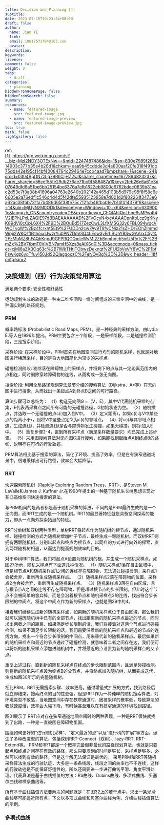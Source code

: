 ```yaml
---
title: Decision and Planning [4]
subtitle:
date: 2023-07-15T10:23:54+08:00
draft: false
author:
  name: Jian YE
  link:
  email: 18817571704@163.com
  avatar:
description:
keywords:
license:
comment: false
weight: 0
tags:
  - draft
categories:
  - planning
hiddenFromHomePage: false
hiddenFromSearch: false
summary:
resources:
  - name: featured-image
    src: featured-image.jpg
  - name: featured-image-preview
    src: featured-image-preview.jpg
toc: true
math: false
lightgallery: false
---
```


ref: </br>
[1]. https://mp.weixin.qq.com/s?__biz=MzI2NDY3OTExNw==&mid=2247487486&idx=1&sn=830e7989f285214903c377b35e4b26d1&chksm=eaa9b45cddde3d4a800aaf20fe318f491db75dda42e195cf14bf40084764c29464e7ccb4aad7&mpshare=1&scene=24&srcid=0304BpDN7zLg79RhCijHZ2vJ&sharer_sharetime=1677894823237&sharer_shareid=56cef55fe29db276ae71bc9f586487a1&key=2feb26e6a61e3d07649dfd6a51be6bb25154bc6376a7efb1822eb9800c6762bdec0839b31eac2d53e7f3a38b41696a04763e2640b202142a465d103b5d979e98f8f58c6e6605e2a76edf1c546c4d4d5f42dfe55935123958e7d001d2f802261f3473e6a62ac38fbb731fa7b486d65f38fe75c7121cb46fbab1e7b14f414379f9&ascene=14&uin=MjUyNzM0ODk1&devicetype=Windows+10+x64&version=6309001c&lang=zh_CN&countrycode=DE&exportkey=n_ChQIAhIQpLbne6sMPw4l4V2IEPhLPxLZAQIE97dBBAEAAAAAAD%2FvOcyN4xcAAAAOpnltbLcz9gKNyK89dVj0cCpL6X4%2F9D%2BOuEd517ZezCwL3LfXM5G32y6FBL094wgcVWCTvgW%2Bz4fcrxht5Et9%2FUDDn2cw7Ay9T9fyCNiz21sZHDrEOhZlmmdWpjj2WKQ1flB1hocdJwzrYu0PN7DoVSQ4LEsw3yErLBUhYBSwGAArxC5y%2FzMbMZ8hFAQhKnpd9GPPRQCQmIeWvMl2Zb6nmhgch5icU5Ro%2F%2BmZx%2BV7tbmT0VIVBN7amHSXzs8eAiXSq0I%3D&acctmode=0&pass_ticket=xjMi8aZX3Oq63c%2B7lWkTHtjTObwzDeknqt%2FUl2bVeVY8VC%2F1bfFzwKgz6ydTfuv150JdS2QIagqoczC%2FeNOvBg%3D%3D&wx_header=1&fontgear=2

## 决策规划（四）行为决策常用算法

满足两个要求: 安全性和舒适性

运动规划生成的轨迹是一种由二维空间和一维时间组成的三维空间中的曲线，是一种偏实时的路径规划。

### PRM

概率路标法 (Probabilistic Road Maps, PRM），是一种经典的采样方法，由Lydia E.等人在1996年提出。PRM主要包含三个阶段，一是采样阶段，二是碰撞检测阶段，三是搜索阶段。

采样阶段: 在采样阶段中，PRM首先在地图空间进行均匀的随机采样，也就是对地图进行稀疏采样，目的是将大地图简化为较少的采样点。

碰撞检测阶段: 剔除落在障碍物上的采样点，并将剩下的点与其一定距离范围内的点相连，同时删除穿越障碍物的连线，从而构成一张无向图。

搜索阶段: 利用全局路径规划算法章节介绍的搜索算法（Dijkstra、A*等）在无向图中进行搜索，从而找出一条起点A到终点B之间的可行路径。


算法步骤可以总结为：
（1）构造无向图G =（V，E），其中V代表随机采样的点集，E代表两采样点之间所有可能的无碰撞路径，G初始状态为空。
（2）随机撒点，并选取一个无碰撞的点c(i)加入到V中。
（3）定义距离r，如果c(i)与V中某些点的距离小于r，则将V中这些点定义为c(i)的邻域点。
（4）将c(i)与其邻域点相连，生成连线t，并检测连线t是否与障碍物发生碰撞，如果无碰撞，则将t加入E中。
（5）重复步骤2-4，直到所有采样点（满足采样数量要求）均已完成上述步骤。
（5）采用图搜索算法对无向图G进行搜索，如果能找到起始点A到终点B的路线，说明存在可行的行驶轨迹。

PRM算法相比基于搜索的算法，简化了环境、提高了效率。但是在有狭窄通道场景中，很难采样出可行路径，效率会大幅降低。

### RRT

快速探索随机树（Rapidly Exploring Random Trees，RRT），是Steven M. LaValle和James J. Kuffner Jr.在1998年提出的一种基于随机生长树思想实现对非凸高维空间快速搜索的算法。

与PRM相同的是两者都是基于随机采样的算法，不同的是PRM最终生成的是一个无向图，而RRT生成的是一个随机树。RRT的最显著特征就是具备空间探索的能力，即从一点向外探索拓展的特征。

RRT分单树和双树两种类型，单树RRT将起点作为随机树的根节点，通过随机采样、碰撞检测的方式为随机树增加叶子节点，最终生成一颗随机树。而双树RRT则拥有两颗随机树，分别以起点和终点为根节点，以同样的方式进行向外的探索，直到两颗随机树相遇，从而达到提高规划效率的目的。

对于单树RRT算法，我们将起点A设置为随机树的根，并生成一个随机采样点，如图27所示，随机采样点有下面这几种情况。
（1）随机采样点1落在自由区域中，但是根节点A和随机采样点1之间的连线存在障碍物，无法通过碰撞检测，采样点1会被舍弃，重新再生成随机采样点。
（2）随机采样点2落在障碍物的位置，采样点2也会被舍弃，重新再生成随机采样点。
（3）随机采样点3落在自由区域，且与根节点A之间的连线不存在障碍物，但是超过根节点的步长限制。但此时这个节点不会被简单的舍弃掉，而是会沿着根节点和随机采样点3的连线，找出符合步长限制的中间点，将这个中间点作为新的采样点，也就是图29中的4。

接着我们继续生成新的随机采样点，如果新的随机采样点位于自由区域，那么我们就可以遍历随机树中已有的全部节点，找出距离新的随机采样点最近的节点，同时求出两者之间的距离，如果满足步长限制的话，我们将接着对这两个节点进行碰撞检测，如果不满足步长限制的话，我们需要沿着新的随机采样点和最近的节点的连线方向，找出一个符合步长限制的中间点，用来替代新的随机采样点。最后如果新的随机采样点和最近的节点通过了碰撞检测，就意味着二者之间存在边，我们便可以将新的随机采样点添加进随机树中，并将最近的点设置为新的随机采样点的父节点。

重复上述过程，直到新的随机采样点在终点的步长限制范围内，且满足碰撞检测。则将新的随机采样点设为终点B的父节点，并将终点加入随机树，从而完成迭代，生成如图30所示的完整随机树。

相比PRM，RRT无需搜索步骤、效率更高。通过增量式扩展的方式，找到路径后就立即结束，搜索终点的目的性更强。但是RRT作为一种纯粹的随机搜索算法，对环境类型不敏感，当地图空间中存在狭窄通道时，因被采样的概率低，导致算法的收敛速度慢，效率会大幅下降，有时候甚至难以在有狭窄通道的环境找到路径。

图31展示了 RRT应对存在狭窄通道地图空间时的两种表现，一种是RRT很快就找到了出路，一种是一直被困在障碍物里面。

围绕如何更好的“进行随机采样”、“定义最近的点”以及“进行树的扩展”等方面，诞生了多种改进型的算法，包括双树RRT-Connect（双树）、lazy-RRT, RRT-Extend等。
PRM和RRT都是一个概率完备但非最优的路径规划算法，也就是只要起点和终点之间存在有效的路径，那么只要规划的时间足够长，采样点足够多，必然可以找到有效的路径。但是这个解无法保证是最优的。
采用PRM和RRT等随机采样算法生成的行驶轨迹，大多是一条条线段，线段之间的曲率也不不连续，这样的行驶轨迹是不能保证舒适性的，所以还需要进一步进行曲线平滑、角度平滑处理。代表算法是基于曲线插值的方法：RS曲线、Dubins曲线、多项式曲线、贝塞尔曲线和样条曲线等。

所有基于曲线插值方法要解决的问题就是：在图32上的若干点中，求出一条光滑曲线尽可能逼近所有点。下文以多项式曲线和贝塞尔曲线为例，介绍曲线插值算法的示例。

### 多项式曲线
